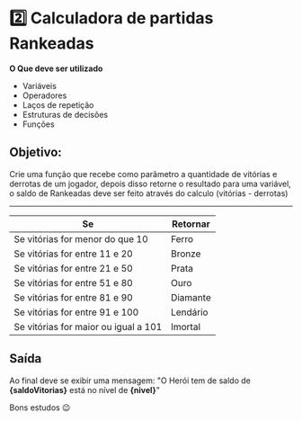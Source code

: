  # 2️⃣ Calculadora de partidas Rankeadas
**O Que deve ser utilizado**

- Variáveis
- Operadores
- Laços de repetição
- Estruturas de decisões
- Funções

## Objetivo:

Crie uma função que recebe como parâmetro a quantidade de vitórias e derrotas de um jogador,
depois disso retorne o resultado para uma variável, o saldo de Rankeadas deve ser feito através do calculo (vitórias - derrotas)

-----------

| Se | Retornar |
|----|----------|
| Se vitórias for menor do que 10 | Ferro
| Se vitórias for entre 11 e 20 | Bronze
| Se vitórias for entre 21 e 50 | Prata
| Se vitórias for entre 51 e 80 | Ouro
| Se vitórias for entre 81 e 90 | Diamante
| Se vitórias for entre 91 e 100 | Lendário
| Se vitórias for maior ou igual a 101 | Imortal

## Saída

Ao final deve se exibir uma mensagem:
"O Herói tem de saldo de **{saldoVitorias}** está no nível de **{nivel}**"
 

  
Bons estudos 😉